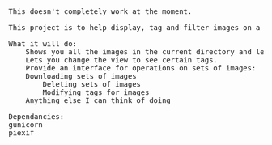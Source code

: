 <pre>This doesn't completely work at the moment.

This project is to help display, tag and filter images on a server.

What it will do:
    Shows you all the images in the current directory and lets you apply tags to them.
    Lets you change the view to see certain tags.
    Provide an interface for operations on sets of images:
    Downloading sets of images
        Deleting sets of images
        Modifying tags for images
    Anything else I can think of doing

Dependancies: 
gunicorn
piexif  
<pre>
